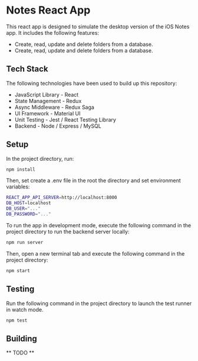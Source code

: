 # Notes React App

This react app is designed to simulate the desktop version of the iOS Notes app. It includes the following features:

- Create, read, update and delete folders from a database.
- Create, read, update and delete folders from a database.

## Tech Stack

The following technologies have been used to build up this repository:

- JavaScript Library - React
- State Management - Redux
- Async Middleware - Redux Saga
- UI Framework - Material UI
- Unit Testing - Jest / React Testing Library
- Backend - Node / Express / MySQL

## Setup

In the project directory, run:

```sh
npm install
```

Then, set create a .env file in the root the directory and set environment variables:

```sh
REACT_APP_API_SERVER=http://localhost:8000
DB_HOST=localhost
DB_USER="..."
DB_PASSWORD="..."
```

To run the app in development mode, execute the following command in the project directory to run the backend server locally:

```sh
npm run server
```

Then, open a new terminal tab and execute the following command in the project directory:

```sh
npm start
```

## Testing

Run the following command in the project directory to launch the test runner in watch mode.

```sh
npm test
```

## Building

** TODO **